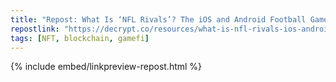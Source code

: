 ```yaml
---
title: "Repost: What Is ‘NFL Rivals’? The iOS and Android Football Game With NFTs on Polkadot - Decrypt"
repostlink: "https://decrypt.co/resources/what-is-nfl-rivals-ios-android-football-game-nfts-polkadot"
tags: [NFT, blockchain, gamefi]
---
```


{% include embed/linkpreview-repost.html %}
